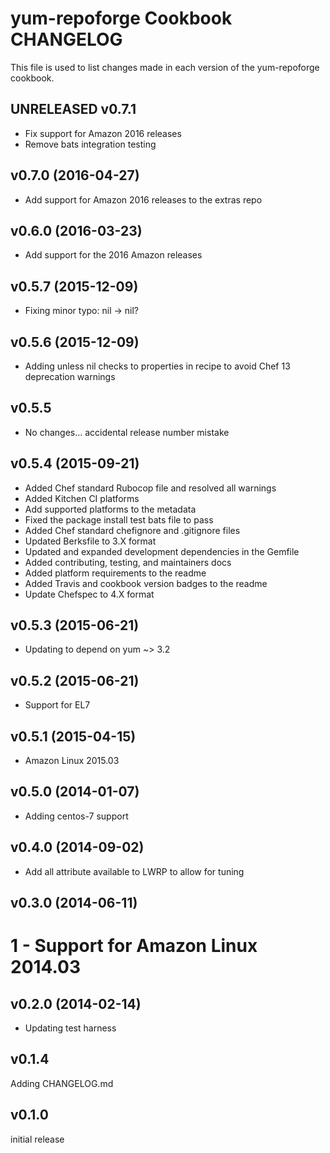 # yum-repoforge Cookbook CHANGELOG

This file is used to list changes made in each version of the yum-repoforge cookbook.

## UNRELEASED v0.7.1 
- Fix support for Amazon 2016 releases
- Remove bats integration testing

## v0.7.0 (2016-04-27)

- Add support for Amazon 2016 releases to the extras repo

## v0.6.0 (2016-03-23)

- Add support for the 2016 Amazon releases

## v0.5.7 (2015-12-09)

- Fixing minor typo: nil -> nil?

## v0.5.6 (2015-12-09)

- Adding unless nil checks to properties in recipe to avoid Chef 13 deprecation warnings

## v0.5.5

- No changes... accidental release number mistake

## v0.5.4 (2015-09-21)

- Added Chef standard Rubocop file and resolved all warnings
- Added Kitchen CI platforms
- Add supported platforms to the metadata
- Fixed the package install test bats file to pass
- Added Chef standard chefignore and .gitignore files
- Updated Berksfile to 3.X format
- Updated and expanded development dependencies in the Gemfile
- Added contributing, testing, and maintainers docs
- Added platform requirements to the readme
- Added Travis and cookbook version badges to the readme
- Update Chefspec to 4.X format

## v0.5.3 (2015-06-21)

- Updating to depend on yum ~> 3.2

## v0.5.2 (2015-06-21)

- Support for EL7

## v0.5.1 (2015-04-15)

- Amazon Linux 2015.03

## v0.5.0 (2014-01-07)

- Adding centos-7 support

## v0.4.0 (2014-09-02)

- Add all attribute available to LWRP to allow for tuning

## v0.3.0 (2014-06-11)

# 1 - Support for Amazon Linux 2014.03

## v0.2.0 (2014-02-14)

- Updating test harness

## v0.1.4

Adding CHANGELOG.md

## v0.1.0

initial release
